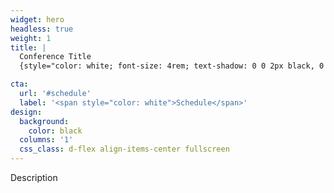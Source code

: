 ```yaml
---
widget: hero
headless: true
weight: 1
title: |
  Conference Title
  {style="color: white; font-size: 4rem; text-shadow: 0 0 2px black, 0 0 2px black, 0 0 2px black, 0 0 2px black;"}

cta:
  url: '#schedule'
  label: '<span style="color: white">Schedule</span>'
design:
  background:
    color: black
  columns: '1'
  css_class: d-flex align-items-center fullscreen
---
```


Description